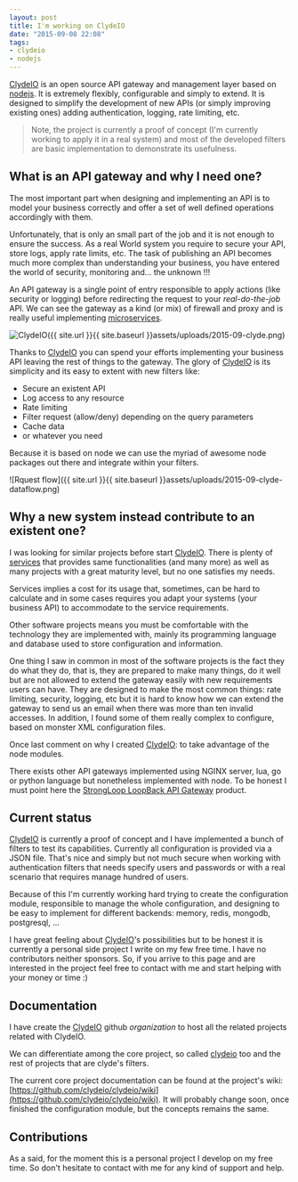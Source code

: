 ```yaml
---
layout: post
title: I'm working on ClydeIO
date: "2015-09-08 22:08"
tags:
- clydeio
- nodejs
---
```


[ClydeIO][clydeio] is an open source API gateway and management layer based on [nodejs](https://nodejs.org/). It is extremely flexibly, configurable and simply to extend. It is designed to simplify the development of new APIs (or simply improving existing ones) adding authentication, logging, rate limiting, etc.

> Note, the project is currently a proof of concept (I'm currently working to apply it in a real system) and most of the developed filters are basic implementation to demonstrate its usefulness.

## What is an API gateway and why I need one?

The most important part when designing and implementing an API is to model your business correctly and offer a set of well defined operations accordingly with them.

Unfortunately, that is only an small part of the job and it is not enough to ensure the success. As a real World system you require to secure your API, store logs, apply rate limits, etc. The task of publishing an API becomes much more complex than understanding your business, you have entered the world of security, monitoring and... the unknown !!!

An API gateway is a single point of entry responsible to apply actions (like security or logging) before redirecting the request to your *real-do-the-job* API. We can see the gateway as a kind (or mix) of firewall and proxy and is really useful implementing [microservices](http://microservices.io/patterns/apigateway.html).

![ClydeIO]({{ site.url }}{{ site.baseurl }}assets/uploads/2015-09-clyde.png)

Thanks to [ClydeIO][clydeio] you can spend your efforts implementing your business API leaving the rest of things to the gateway. The glory of [ClydeIO][clydeio] is its simplicity and its easy to extent with new filters like:

- Secure an existent API
- Log access to any resource
- Rate limiting
- Filter request (allow/deny) depending on the query parameters
- Cache data
- or whatever you need

 Because it is based on node we can use the myriad of awesome node packages out there and integrate within your filters.

![Rquest flow]({{ site.url }}{{ site.baseurl }}assets/uploads/2015-09-clyde-dataflow.png)

## Why a new system instead contribute to an existent one?

I was looking for similar projects before start [ClydeIO][clydeio]. There is plenty of [services](http://apievangelist.com/2014/10/05/taking-a-fresh-look-at-what-open-source-api-management-architecture-is-available/) that provides same functionalities (and many more) as well as many projects with a great maturity level, but no one satisfies my needs.

Services implies a cost for its usage that, sometimes, can be hard to calculate and in some cases requires you adapt your systems (your business API) to accommodate to the service requirements.

Other software projects means you must be comfortable with the technology they are implemented with, mainly its programming language and database used to store configuration and information.

One thing I saw in common in most of the software projects is the fact they do what they do, that is, they are prepared to make many things, do it well but are not allowed to extend the gateway easily with new requirements users can have. They are designed to make the most common things: rate limiting, security, logging, etc but it is hard to know how we can extend the gateway to send us an email when there was more than ten invalid accesses. In addition, I found some of them really complex to configure, based on monster XML configuration files.

Once last comment on why I created [ClydeIO][clydeio]: to take advantage of the node modules.

There exists other API gateways implemented using NGINX server, lua, go or python language but nonetheless implemented with node. To be honest I must point here the [StrongLoop LoopBack API Gateway](https://strongloop.com/strongblog/open-source-node-js-api-gateway/) product.

## Current status

[ClydeIO][clydeio] is currently a proof of concept and I have implemented a bunch of filters to test its capabilities. Currently all configuration is provided via a JSON file. That's nice and simply but not much secure when working with authentication filters that needs specify users and passwords or with a real scenario that requires manage hundred of users.

Because of this I'm currently working hard trying to create the configuration module, responsible to manage the whole configuration, and designing to be easy to implement for different backends: memory, redis, mongodb, postgresql, ...

I have great feeling about [ClydeIO][clydeio]'s possibilities but to be honest it is currently a personal side project I write on my few free time. I have no contributors neither sponsors. So, if you arrive to this page and are interested in the project feel free to contact with me and start helping with your money or time :)

## Documentation

I have create the [ClydeIO](https://github.com/clydeio) github *organization* to host all the related projects related with ClydeIO.

We can differentiate among the core project, so called [clydeio](https://github.com/clydeio/clydeio) too and the rest of projects that are clyde's filters.

The current core project documentation can be found at the project's wiki: [https://github.com/clydeio/clydeio/wiki](https://github.com/clydeio/clydeio/wiki). It will probably change soon, once finished the configuration module, but the concepts remains the same.

## Contributions

As a said, for the moment this is a personal project I develop on my free time. So don't hesitate to contact with me for any kind of support and help.

[clydeio]: https://github.com/clydeio
